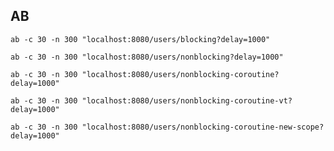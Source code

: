 

## AB
```shell
ab -c 30 -n 300 "localhost:8080/users/blocking?delay=1000"
```
```shell
ab -c 30 -n 300 "localhost:8080/users/nonblocking?delay=1000"
```

```shell
ab -c 30 -n 300 "localhost:8080/users/nonblocking-coroutine?delay=1000"
```

```shell
ab -c 30 -n 300 "localhost:8080/users/nonblocking-coroutine-vt?delay=1000"
```

```shell
ab -c 30 -n 300 "localhost:8080/users/nonblocking-coroutine-new-scope?delay=1000"
```